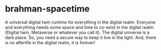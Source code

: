 # brahman-spacetime
A universal digital twin runtime for everything in the digital realm. Everyone and everything needs some space and time to co-exist in the digital realm (Digital twin, Metaverse or whatever you call it). The digital universe is a dark place. So, you need a secure way to keep it live in the light. And, there is no afterlife in the digital realm, it is forever!
